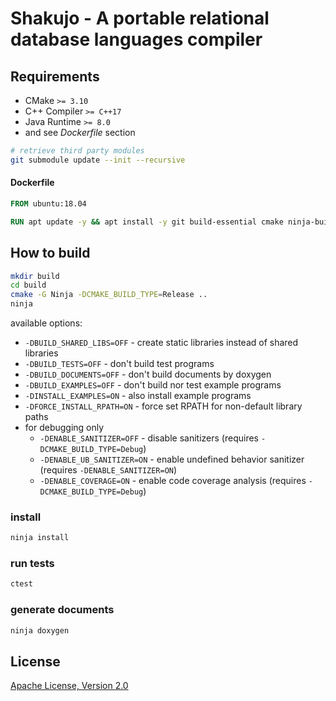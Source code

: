 # Shakujo - A portable relational database languages compiler

## Requirements

* CMake `>= 3.10`
* C++ Compiler `>= C++17`
* Java Runtime `>= 8.0`
* and see *Dockerfile* section

```sh
# retrieve third party modules
git submodule update --init --recursive
```

#### Dockerfile

```dockerfile
FROM ubuntu:18.04

RUN apt update -y && apt install -y git build-essential cmake ninja-build openjdk-8-jdk libgoogle-glog-dev pkg-config uuid-dev doxygen
```

## How to build

```sh
mkdir build
cd build
cmake -G Ninja -DCMAKE_BUILD_TYPE=Release ..
ninja
```

available options:

* `-DBUILD_SHARED_LIBS=OFF` - create static libraries instead of shared libraries
* `-DBUILD_TESTS=OFF` - don't build test programs
* `-DBUILD_DOCUMENTS=OFF` - don't build documents by doxygen
* `-DBUILD_EXAMPLES=OFF` - don't build nor test example programs
* `-DINSTALL_EXAMPLES=ON` - also install example programs
* `-DFORCE_INSTALL_RPATH=ON` - force set RPATH for non-default library paths
* for debugging only
  * `-DENABLE_SANITIZER=OFF` - disable sanitizers (requires `-DCMAKE_BUILD_TYPE=Debug`)
  * `-DENABLE_UB_SANITIZER=ON` - enable undefined behavior sanitizer (requires `-DENABLE_SANITIZER=ON`)
  * `-DENABLE_COVERAGE=ON` - enable code coverage analysis (requires `-DCMAKE_BUILD_TYPE=Debug`)

### install

```sh
ninja install
```

### run tests

```sh
ctest
```

### generate documents

```sh
ninja doxygen
```

## License

[Apache License, Version 2.0](http://www.apache.org/licenses/LICENSE-2.0)
